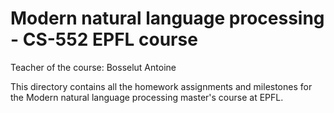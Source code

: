 # Modern natural language processing - CS-552 EPFL course

Teacher of the course: Bosselut Antoine

This directory contains all the homework assignments and milestones for the Modern natural language processing master's course at EPFL.